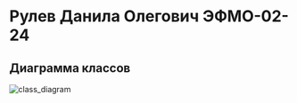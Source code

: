 # Рулев Данила Олегович ЭФМО-02-24

## Диаграмма классов

![class_diagram](https://github.com/user-attachments/assets/00976371-a2d5-4edd-82d7-b82e6c310199)
